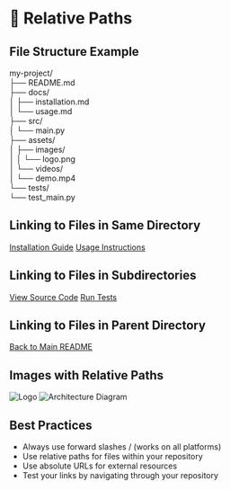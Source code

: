 # 📁 Relative Paths
## File Structure Example
my-project/  
├── README.md  
├── docs/  
│   ├── installation.md  
│   └── usage.md  
├── src/  
│   └── main.py  
├── assets/  
│   ├── images/  
│   │   └── logo.png  
│   └── videos/  
│       └── demo.mp4  
└── tests/  
    └── test_main.py  

## Linking to Files in Same Directory
[Installation Guide](installation.md)
[Usage Instructions](usage.md)

## Linking to Files in Subdirectories
[View Source Code](src/main.py)
[Run Tests](tests/test_main.py)

## Linking to Files in Parent Directory
[Back to Main README](../README.md)

## Images with Relative Paths
![Logo](assets/images/logo.png)
![Architecture Diagram](docs/images/architecture.png)

## Best Practices
 - Always use forward slashes / (works on all platforms)
 - Use relative paths for files within your repository
 - Use absolute URLs for external resources
 - Test your links by navigating through your repository